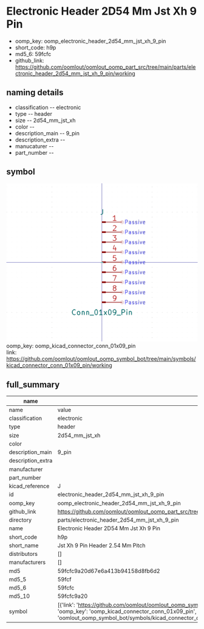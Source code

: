 # Electronic Header 2D54 Mm Jst Xh 9 Pin

  
* oomp_key: oomp_electronic_header_2d54_mm_jst_xh_9_pin 
* short_code: h9p
* md5_6: 59fcfc  
* github_link: https://github.com/oomlout/oomlout_oomp_part_src/tree/main/parts/electronic_header_2d54_mm_jst_xh_9_pin/working  
## naming details
* classification -- electronic
* type -- header
* size -- 2d54_mm_jst_xh
* color -- 
* description_main -- 9_pin
* description_extra -- 
* manucaturer -- 
* part_number -- 



## symbol

![](symbol/0/working/working_600.png)  
oomp_key: oomp_kicad_connector_conn_01x09_pin  
link: https://github.com/oomlout/oomlout_oomp_symbol_bot/tree/main/symbols/kicad_connector_conn_01x09_pin/working  


## full_summary
| name | value | 
| --- | --- | 
| name | value | 
| classification | electronic | 
| type | header | 
| size | 2d54_mm_jst_xh | 
| color |  | 
| description_main | 9_pin | 
| description_extra |  | 
| manufacturer |  | 
| part_number |  | 
| kicad_reference | J | 
| id | electronic_header_2d54_mm_jst_xh_9_pin | 
| oomp_key | oomp_electronic_header_2d54_mm_jst_xh_9_pin | 
| github_link | https://github.com/oomlout/oomlout_oomp_part_src/tree/main/parts/electronic_header_2d54_mm_jst_xh_9_pin/working | 
| directory | parts/electronic_header_2d54_mm_jst_xh_9_pin | 
| name | Electronic Header 2D54 Mm Jst Xh 9 Pin | 
| short_code | h9p | 
| short_name | Jst Xh 9 Pin Header 2.54 Mm Pitch | 
| distributors | [] | 
| manufacturers | [] | 
| md5 | 59fcfc9a20d67e6a413b94158d8fb6d2 | 
| md5_5 | 59fcf | 
| md5_6 | 59fcfc | 
| md5_10 | 59fcfc9a20 | 
| symbol | [{'link': 'https://github.com/oomlout/oomlout_oomp_symbol_bot/tree/main/symbols/kicad_connector_conn_01x09_pin', 'oomp_key': 'oomp_kicad_connector_conn_01x09_pin', 'directory': 'oomlout_oomp_symbol_bot/symbols/kicad_connector_conn_01x09_pin//working/working.kicad_sym'}] | 
